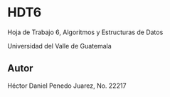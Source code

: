 # HDT6

 Hoja de Trabajo 6, Algoritmos y Estructuras de Datos

 Universidad del Valle de Guatemala

## Autor

 Héctor Daniel Penedo Juarez, No. 22217
